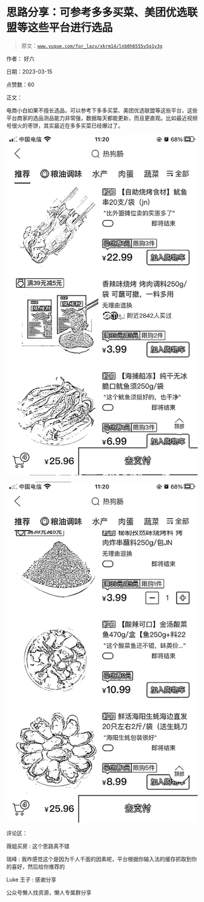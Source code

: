# 思路分享：可参考多多买菜、美团优选联盟等这些平台进行选品

> 原文：[`www.yuque.com/for_lazy/xkrm14/lnb0h6555v5g1y3g`](https://www.yuque.com/for_lazy/xkrm14/lnb0h6555v5g1y3g)



作者： 好六



日期：2023-03-15



点赞数：60



正文：



电商小白如果不擅长选品，可以参考下多多买菜、美团优选联盟等这些平台，这些平台商家的选品测品能力非常强，数据每天都能更新，而且更直观。比如最近视频号很火的枣饼，其实最近在多多买菜已经爆过了。



![](img/35c9b01ec9700ceb11b54396add7a975.png)



![](img/05082dd5bf83e2975e62861fdc89d71e.png)



评论区：



薇姐买房 : 这个思路真不错



瑞峰 : 我咋感觉这个是因为千人千面的因素呢，平台根据你输入法的缓存抓取到你的喜好，然后给你推荐的



Luke 王子 : 感谢分享



公众号懒人找资源，懒人专属群分享

